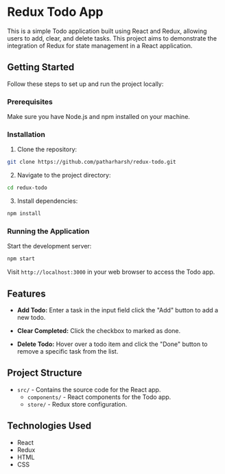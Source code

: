 # Redux Todo App

This is a simple Todo application built using React and Redux, allowing users to add, clear, and delete tasks. This project aims to demonstrate the integration of Redux for state management in a React application.

## Getting Started

Follow these steps to set up and run the project locally:

### Prerequisites

Make sure you have Node.js and npm installed on your machine.

### Installation

1. Clone the repository:

```bash
git clone https://github.com/patharharsh/redux-todo.git
```

2. Navigate to the project directory:

```bash
cd redux-todo
```

3. Install dependencies:

```bash
npm install
```

### Running the Application

Start the development server:

```bash
npm start
```

Visit `http://localhost:3000` in your web browser to access the Todo app.

## Features

- **Add Todo:** Enter a task in the input field click the "Add" button to add a new todo.

- **Clear Completed:** Click the checkbox to marked as done.

- **Delete Todo:** Hover over a todo item and click the "Done" button to remove a specific task from the list.

## Project Structure

- `src/` - Contains the source code for the React app.
  - `components/` - React components for the Todo app.
  - `store/` - Redux store configuration.

## Technologies Used

- React
- Redux
- HTML
- CSS
